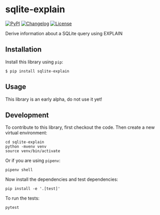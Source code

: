 # sqlite-explain

[![PyPI](https://img.shields.io/pypi/v/sqlite-explain.svg)](https://pypi.org/project/sqlite-explain/)
[![Changelog](https://img.shields.io/github/v/release/simonw/sqlite-explain?include_prereleases&label=changelog)](https://github.com/simonw/sqlite-explain/releases)
[![License](https://img.shields.io/badge/license-Apache%202.0-blue.svg)](https://github.com/simonw/sqlite-explain/blob/main/LICENSE)

Derive information about a SQLite query using EXPLAIN

## Installation

Install this library using `pip`:

    $ pip install sqlite-explain

## Usage

This library is an early alpha, do not use it yet!

## Development

To contribute to this library, first checkout the code. Then create a new virtual environment:

    cd sqlite-explain
    python -mvenv venv
    source venv/bin/activate

Or if you are using `pipenv`:

    pipenv shell

Now install the dependencies and test dependencies:

    pip install -e '.[test]'

To run the tests:

    pytest
